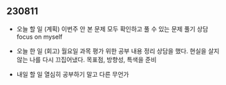 ## 230811

- 오늘 할 일 (계획)
    이번주 안 본 문제 모두 확인하고 풀 수 있는 문제 풀기
    상담
    focus on myself


- 오늘 한 일 (회고)
    월요일 과목 평가 위한 공부 내용 정리
    상담을 했다.
    현실을 살지않는 나를 다시 끄집어냈다.
    목표점, 방향성, 특색을 준비
  
  
- 내일 할 일
    열심히 공부하기 말고 다른 무언가

